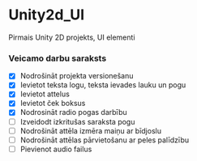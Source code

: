 # Unity2d_UI
Pirmais Unity 2D projekts, UI elementi
### Veicamo darbu saraksts
- [x] Nodrošināt projekta versionešanu
- [x] Ievietot teksta logu, teksta ievades lauku un pogu
- [x] Ievietot attelus
- [x] Ievietot ček boksus
- [x] Nodrosināt radio pogas darbību
- [ ]  Izveidodt izkritušas saraksta pogu
- [ ]  Nodrošināt attēla izmēra maiņu ar bīdjoslu 
- [ ]  Nodrošināt attēlas pārvietošanu ar peles palīdzību
- [ ]  Pievienot audio failus
